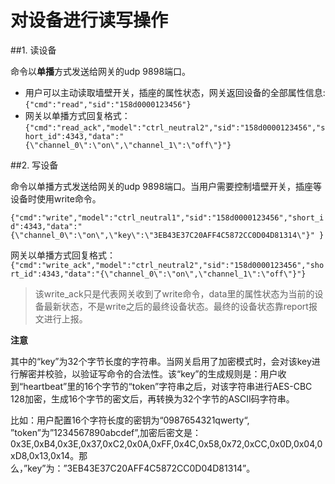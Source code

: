 # 对设备进行读写操作

##1. 读设备

命令以**单播**方式发送给网关的udp 9898端口。

- 用户可以主动读取墙壁开关，插座的属性状态，网关返回设备的全部属性信息: ```{"cmd":"read","sid":"158d0000123456"}```
- 网关以单播方式回复格式： ```{"cmd":"read_ack","model":"ctrl_neutral2","sid":"158d0000123456","short_id":4343,"data":"{\"channel_0\":\"on\",\"channel_1\":\"off\"}"}```

##2. 写设备

命令以单播方式发送给网关的udp 9898端口。当用户需要控制墙壁开关，插座等设备时使用write命令。

```{"cmd":"write","model":"ctrl_neutral1","sid":"158d0000123456","short_id":4343,"data":"{\"channel_0\":\"on\",\"key\":\"3EB43E37C20AFF4C5872CC0D04D81314\"}" }```

网关以单播方式回复格式：```{"cmd":"write_ack","model":"ctrl_neutral2","sid":"158d0000123456","short_id":4343,"data":"{\"channel_0\":\"on\",\"channel_1\":\"off\"}"}``` 

> 该write_ack只是代表网关收到了write命令，data里的属性状态为当前的设备最新状态，不是write之后的最终设备状态。最终的设备状态靠report报文进行上报。

**注意**

其中的“key”为32个字节长度的字符串。当网关启用了加密模式时，会对该key进行解密并校验，以验证写命令的合法性。该“key”的生成规则是：用户收到“heartbeat”里的16个字节的“token”字符串之后，对该字符串进行AES-CBC 128加密，生成16个字节的密文后，再转换为32个字节的ASCII码字符串。

比如：用户配置16个字符长度的密钥为“0987654321qwerty“, ”token”为”1234567890abcdef”,加密后密文是：0x3E,0xB4,0x3E,0x37,0xC2,0x0A,0xFF,0x4C,0x58,0x72,0xCC,0x0D,0x04,0xD8,0x13,0x14。那么，”key”为：”3EB43E37C20AFF4C5872CC0D04D81314”。

